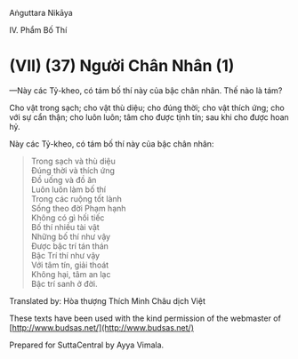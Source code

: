  

Aṅguttara Nikāya

IV. Phẩm Bố Thí

# (VII) (37) Người Chân Nhân (1)

—Này các Tỷ-kheo, có tám bố thí này của bậc chân nhân. Thế nào là tám?

Cho vật trong sạch; cho vật thù diệu; cho đúng thời; cho vật thích ứng; cho với sự cẩn thận; cho luôn luôn; tâm cho được tịnh tín; sau khi cho được hoan hỷ.

Này các Tỷ-kheo, có tám bố thí này của bậc chân nhân:

> Trong sạch và thù diệu  
> Ðúng thời và thích ứng  
> Ðồ uống và đồ ăn  
> Luôn luôn làm bố thí  
> Trong các ruộng tốt lành  
> Sống theo đời Phạm hạnh  
> Không có gì hối tiếc  
> Bố thí nhiều tài vật  
> Những bố thí như vậy  
> Ðược bậc trí tán thán  
> Bậc Trí thí như vậy  
> Với tâm tín, giải thoát  
> Không hại, tâm an lạc  
> Bậc trí sanh ở đời.

Translated by: Hòa thượng Thích Minh Châu dịch Việt

These texts have been used with the kind permission of the webmaster of [http://www.budsas.net/](http://www.budsas.net/)

Prepared for SuttaCentral by Ayya Vimala.